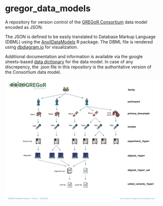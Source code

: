# gregor_data_models
A repository for version control of the [GREGoR Consortium](https://gregorconsortium.org/) data model encoded as JSON. 

The JSON is defined to be easily translated to Database Markup Language (DBML) using the [AnvilDataModels](https://github.com/UW-GAC/AnvilDataModels) R package. The DBML file is rendered using [dbdiagram.io](https://dbdiagram.io/d/624227bbbed6183873142297) for visualization.

Additional documentation and information is available via the google sheets-based [data dictionary](https://docs.google.com/spreadsheets/d/16UKkv3E11ArkSyaTscJrpFNBPdFWfcGr87lNOo6yZyM/edit#gid=0) for the data model. In case of any discrepency, the .json file in this repository is the authoritative version of the Consortium data model. 

![GREGoR identifiers diagram](GREGoR_identifiers_diagram.png)
